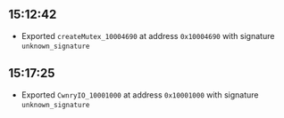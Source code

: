 
## 15:12:42
- Exported `createMutex_10004690` at address `0x10004690` with signature `unknown_signature`

## 15:17:25
- Exported `CwnryIO_10001000` at address `0x10001000` with signature `unknown_signature`
